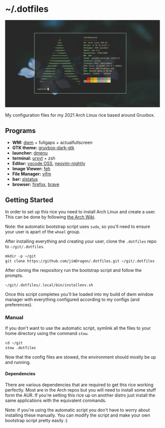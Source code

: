 # ~/.dotfiles

![Desktop preview](preview.png)

My configuration files for my 2021 Arch Linux rice based around Gruvbox.

## Programs

+ __WM:__ [dwm](https://dwm.suckless.org/) + fullgaps + actualfullscreen
+ __GTK theme:__ [gruvbox-dark-gtk](https://aur.archlinux.org/packages/gruvbox-dark-gtk)
+ __launcher:__ [dmenu](https://tools.suckless.org/dmenu/)
+ __terminal:__ [urxvt](https://github.com/alacritty/alacritty) + zsh
+ __Editor:__ [vscode OSS](https://code.visualstudio.com/), [neovim-nightly](https://neovim.io/)
+ __Image Viewer:__ [feh](https://feh.finalrewind.org/)
+ __File Manager:__ [vifm](https://vifm.info/)
+ __bar:__ [slstatus](https://tools.suckless.org/slstatus/)
+ __browser:__ [firefox](https://www.mozilla.org/en-US/firefox/new/), [brave](https://brave.com/)

## Getting Started

In order to set up this rice you need to install Arch Linux and create a user. This can be done by following [the Arch Wiki](https://wiki.archlinux.org/index.php/Installation_guide).

Note: the automatic bootstrap script uses `sudo`, so you'll need to ensure your user is apart of the `wheel` group.

After installing everything and creating your user, clone the `.dotfiles` repo to `~/git/.dotfiles`.
```
mkdir -p ~/git
git clone https://github.com/jimDragon/.dotfiles.git ~/git/.dotfiles
```

After cloning the respository run the bootstrap script and follow the prompts.
```
~/git/.dotfiles/.local/bin/installenv.sh
```

Once this script completes you'll be loaded into my build of dwm window manager with everything configured according to my configs (and preferences).

### Manual

If you don't want to use the automatic script, symlink all the files to your home directory using the command `stow`.
```
cd ~/git
stow .dotfiles
```
Now that the config files are stowed, the environment should mostly be up and running.


#### Dependencies
There are various dependencies that are required to get this rice working perfectly. Most are in the Arch repos but you will need to install some stuff form the AUR. If you're setting this rice up on another distro just install the same applications with the equivalent commands.

Note: if you're using the automatic script you don't have to worry about installing these manually. You can modify the script and make your own bootstrap script pretty easily :)
